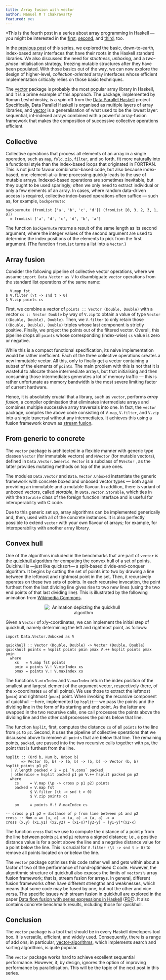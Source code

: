 ```yaml
---
title: Array fusion with vector
author: Manuel M T Chakravarty
featured: yes
---
```


*This is the fourth post in a series about array programming in Haskell — you might be interested in the [first](http://www.tweag.io/posts/2017-08-09-array-programming-in-haskell.html), [second](http://www.tweag.io/posts/2017-08-31-hmatrix.html), and [third](http://www.tweag.io/posts/2017-09-27-array-package.html), too.

In the [previous post](http://www.tweag.io/posts/2017-09-27-array-package.html) of this series, we explored the basic, down-to-earth, index-based array interfaces that have their roots in the Haskell standard libraries. We also discussed the need for *strictness*, *unboxing*, and a *two-phase* initialisation strategy, freezing mutable structures after they have been populated. With those basics out of the way, we can now explore the design of higher-level, *collection-oriented* array interfaces whose efficient implementation critically relies on those basic techniques.

The [vector](https://hackage.haskell.org/package/vector) package is probably the most popular array library in Haskell, and it is a prime example of this approach. The package, implemented by Roman Leshchinskiy, is a spin off from the [Data Parallel Haskell](https://wiki.haskell.org/GHC/Data_Parallel_Haskell) project . Specifically, Data Parallel Haskell is organised as multiple layers of array libraries, and [vector](https://hackage.haskell.org/package/vector) is a generalisation of what used to be the lowest layer: sequential, int-indexed arrays combined with a powerful array-fusion framework that makes the composition of successive collective operations efficient.

## Collective
Collective operations that process all elements of an array in a single operation, such as `map`, `fold`, `zip`, `filter`, and so forth, fit more naturally into a functional style than the index-based loops that originated in FORTRAN. This is not just to favour combinator-based code, but also because index-based, one-element-at-a-time processing quickly leads to the use of mutable arrays. Indexed-based operations are sometimes inevitable, but they ought to be used sparingly; often we only need to extract individual or only a few elements of an array. In cases, where random data-driven access is required, collective index-based operations often suffice — such as, for example, `backpermute`:

```
backpermute (fromList ['a', 'b', 'c', 'd']) (fromList [0, 3, 2, 3, 1, 0])
  = fromList ['a', 'd', 'c', 'd', 'b', 'a']
```

The function `backpermute` returns a result of the same length as its second argument, where the integer values of the second argument are used to determine the index positions of the elements to pick from the first argument. (The function `fromList` turns a list into a `Vector`.)

## Array fusion
Consider the following pipeline of collective vector operations, where we assume `import Data.Vector as V` to disambiguate `vector` operations from the standard list operations of the same name:

```
  V.map fst
$ V.filter (\t -> snd t > 0)
$ V.zip points cs
```

First, we combine a vector of `points :: Vector (Double, Double)` with a vector `cs :: Vector Double` by way of `V.zip` to obtain a value of type `Vector ((Double, Double), Double)`. Then, we `V.filter` to only retain those `((Double, Double), Double)` triples whose last component is strictly positive. Finally, we project the points out of the filtered vector. Overall, this pipeline drops all `points` whose corresponding (index-wise) `cs` value is zero or negative.

While this is a compact functional specification, its naive implementation would be rather inefficient. Each of the three collective operations creates a new immutable vector. All this, only to finally get a vector containing a subset of the elements of `points`. The main problem with this is not that it is wasteful to allocate those intermediate arrays, but that initialising and then consuming those intermediates generates a lot of memory traffic — this is rather unfortunate as memory bandwidth is the most severe limiting factor of current hardware.

Hence, it is absolutely crucial that a library, such as `vector`, performs *array fusion*, a compiler optimisation that eliminates intermediate arrays and combines multiple successive array traversals into one. In fact, the `vector` package, compiles the above code consisting of `V.map`, `V.filter`, and `V.zip` into a single traversal without any intermediates. It achieves this using a fusion framework known as [stream fusion](http://citeseerx.ist.psu.edu/viewdoc/summary?doi=10.1.1.421.8551).

## From generic to concrete
The `vector` package is architected in a flexible manner with generic type classes `Vector` (for immutable vectors) and `MVector` (for mutable vectors), defined in `Data.Vector.Generic`.  `Vector` is a subclass of `MVector` , as the latter provides mutating methods on top of the pure ones. 

The modules `Data.Vector` and `Data.Vector.Unboxed` instantiate the generic framework with concrete boxed and unboxed vector types — both again providing an immutable and a mutable flavour. In addition, there is variant of unboxed vectors, called *storable*, in `Data.Vector.Storable`, which ties in with the `Storable` class of the foreign function interface and is useful for interoperability with C code.

Due to this generic set up, array algorithms can be implemented generically and, then, used with all of the concrete instances. It is also perfectly possible to extend `vector` with your own flavour of arrays; for example, for interoperability with another array library.

## Convex hull
One of the algorithms included in the benchmarks that are part of `vector` is the [quickhull algorithm](https://en.wikipedia.org/wiki/Quickhull) for computing the convex hull of a set of points. Quickhull is —just like quicksort— a split-based divide-and-conquer algorithm. It begins by cutting the set of points into two by drawing a line between the leftmost and rightmost point in the set. Then, it recursively operates on these two sets of points. In each recursive invocation, the point furthest from the last dividing line gives rise to two new lines (using the two end points of that last dividing line). This is illustrated by the following animation from [Wikimedia Commons](https://commons.wikimedia.org/wiki/File%3AAnimation_depicting_the_quickhull_algorithm.gif).

<center>
<img style="max-width: 50%;max-height: 50%;" alt="Animation depicting the quickhull algorithm" src="https://upload.wikimedia.org/wikipedia/commons/4/42/Animation_depicting_the_quickhull_algorithm.gif"/>
</center>

Given a `Vector` of x/y-coordinates, we can implement the initial step of quickhull, namely determining the left and rightmost point, as follows:

```
import Data.Vector.Unboxed as V

quickhull :: Vector (Double, Double) -> Vector (Double, Double)
quickhull points = hsplit points pmin pmax V.++ hsplit points pmax pmin
  where
    xs   = V.map fst points
    pmin = points V.! V.minIndex xs
    pmax = points V.! V.maxIndex xs
```

The functions `V.minIndex` and `V.maxIndex` return the index position of the smallest and largest element of the argument vector, respectively (here, of the x-coordinates `xs` of all points). We use those to extract the leftmost (`pmin`) and rightmost (`pmax`) point. When invoking the recursive component of quickhull —here, implemented by `hsplit`— we pass the points and the dividing line in the form of its starting and end point. As the latter are swapped in the two recursive calls, one call processes the points above the dividing line and the other call processes the points below that line.

The function `hsplit`, first, computes the distance `cs` of all `points` to the line from `p1` to `p2`. Second, it uses the pipeline of collective operations that we discussed above to remove all `points` that are below that line. The remaining points, `packed`, are passed into the two recursive calls together with `pm`, the point that is furthest from the line.

```
hsplit :: (Ord b, Num b, Unbox b) 
       => Vector (b, b) -> (b, b) -> (b, b) -> Vector (b, b)
hsplit points p1 p2
  | V.length packed < 2 = p1 `V.cons` packed
  | otherwise = hsplit packed p1 pm V.++ hsplit packed pm p2
  where
    cs     = V.map (\p -> cross p p1 p2) points
    packed = V.map fst
           $ V.filter (\t -> snd t > 0)
           $ V.zip points cs

    pm     = points V.! V.maxIndex cs

-- cross p p1 p2 = distance of p from line between p1 and p2
cross :: Num a => (a, a) -> (a, a) -> (a, a) -> a
cross (x,y) (x1,y1) (x2,y2) = (x1-x)*(y2-y) - (y1-y)*(x2-x)
```

The function `cross` that we use to compute the distance of a point `p` from the line between points `p1` and `p2` returns a signed distance; i.e., a positive distance value is for a point above the line and a negative distance value for a point below the line. This is crucial for `V.filter (\t -> snd t > 0)` to remove all points located on or below the line.

The `vector` package optimises this code rather well and gets within about a factor of two of the performance of hand-optimised C code. However, the algorithmic structure of quickhull also exposes the limits of `vectors`’s array fusion framework; that is, stream fusion for arrays. In general, different fusion frameworks often have different strengths and weaknesses, which means that some code may be fused by one, but not the other and vice versa. The specific issues with stream fusion in quickhull are explored in the paper [Data flow fusion with series expressions in Haskell](https://dl.acm.org/citation.cfm?doid=2503778.2503782) ([PDF](http://benl.ouroborus.net/papers/2013-series/flow-Haskell2013-rev1.pdf)). It also contains concrete benchmark results, including those for quickhull.

## Conclusion
The `vector` package is a tool that should be in every Haskell developers tool box. It is versatile, efficient, and widely used. Consequently, there is a range of add ons; in particular, [vector-algorithms](https://hackage.haskell.org/package/vector-algorithms), which implements search and sorting algorithms, is quite popular.

The `vector` package works hard to achieve excellent sequential performance. However, it, by design, ignores the option of improving performance by parallelisation. This will be the topic of the next post in this series.
